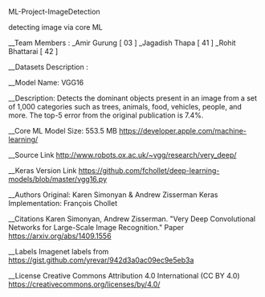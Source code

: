 
ML-Project-ImageDetection

detecting image via core ML


__Team Members : _Amir Gurung [ 03 ] _Jagadish Thapa [ 41 ] _Rohit Bhattarai [ 42 ]

__Datasets Description :

__Model Name: VGG16

__Description: Detects the dominant objects present in an image from a set of 1,000 categories such as trees, animals, food, vehicles, people, and more. The top-5 error from the original publication is 7.4%.

__Core ML Model Size: 553.5 MB https://developer.apple.com/machine-learning/

__Source Link http://www.robots.ox.ac.uk/~vgg/research/very_deep/

__Keras Version Link https://github.com/fchollet/deep-learning-models/blob/master/vgg16.py

__Authors Original: Karen Simonyan & Andrew Zisserman Keras Implementation: François Chollet

__Citations Karen Simonyan, Andrew Zisserman. "Very Deep Convolutional Networks for Large-Scale Image Recognition." Paper https://arxiv.org/abs/1409.1556

__Labels Imagenet labels from https://gist.github.com/yrevar/942d3a0ac09ec9e5eb3a

__License Creative Commons Attribution 4.0 International (CC BY 4.0) https://creativecommons.org/licenses/by/4.0/

